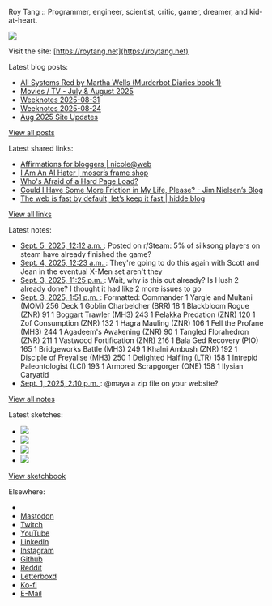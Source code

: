 Roy Tang :: Programmer, engineer, scientist, critic, gamer, dreamer, and kid-at-heart.

![](https://roytang.net/static/img/profile.jpg)

Visit the site: [https://roytang.net](https://roytang.net)

Latest blog posts:

- [All Systems Red by Martha Wells (Murderbot Diaries book 1)](https://roytang.net/2025/09/all-systems-red/)
- [Movies / TV - July &amp; August 2025](https://roytang.net/2025/09/movies-tv-jul-aug-2025/)
- [Weeknotes 2025-08-31](https://roytang.net/2025/09/weeknotes-08-31/)
- [Weeknotes 2025-08-24](https://roytang.net/2025/08/weeknotes-08-24/)
- [Aug 2025 Site Updates](https://roytang.net/2025/08/aug2025-site-updates/)

[View all posts](https://roytang.net/blog)

Latest shared links:

- [Affirmations for bloggers | nicole@web](https://roytang.net/2025/09/ebfee23b8e2007567b577337fb11c623/)
- [I Am An AI Hater | moser’s frame shop](https://roytang.net/2025/08/3c88013cf669a8f5cbb44957c4f0aa72/)
- [Who&#x27;s Afraid of a Hard Page Load?](https://roytang.net/2025/08/b328b73313dcf5e3f59f4f6d1b81df94/)
- [Could I Have Some More Friction in My Life, Please? - Jim Nielsen’s Blog](https://roytang.net/2025/08/2ec816e5294e54bcc1cfa78112b9aa79/)
- [The web is fast by default, let’s keep it fast | hidde.blog](https://roytang.net/2025/08/a2d39f0179ef7fca30da54657ff3cef4/)

[View all links](https://roytang.net/links)

Latest notes:

- [Sept. 5, 2025, 12:12 a.m. ](https://roytang.net/2025/09/1n8ehtp/): Posted on r/Steam: 5% of silksong players on steam have already finished the game?
- [Sept. 4, 2025, 12:23 a.m. ](https://roytang.net/2025/09/nc7tl1b/): They&#x27;re going to do this again with Scott and Jean in the eventual X-Men set aren&#x27;t they
- [Sept. 3, 2025, 11:25 p.m. ](https://roytang.net/2025/09/nc7hqop/): Wait, why is this out already? Is Hush 2 already done? I thought it had like 2 more issues to go
- [Sept. 3, 2025, 1:51 p.m. ](https://roytang.net/2025/09/nc5aceb/): Formatted: Commander 1 Yargle and Multani (MOM) 256 Deck 1 Goblin Charbelcher (BRR) 18 1 Blackbloom Rogue (ZNR) 91 1 Boggart Trawler (MH3) 243 1 Pelakka Predation (ZNR) 120 1 Zof Consumption (ZNR) 132 1 Hagra Mauling (ZNR) 106 1 Fell the Profane (MH3) 244 1 Agadeem&#x27;s Awakening (ZNR) 90 1 Tangled Florahedron (ZNR) 211 1 Vastwood Fortification (ZNR) 216 1 Bala Ged Recovery (PIO) 165 1 Bridgeworks Battle (MH3) 249 1 Khalni Ambush (ZNR) 192 1 Disciple of Freyalise (MH3) 250 1 Delighted Halfling (LTR) 158 1 Intrepid Paleontologist (LCI) 193 1 Armored Scrapgorger (ONE) 158 1 Ilysian Caryatid
- [Sept. 1, 2025, 2:10 p.m. ](https://roytang.net/2025/09/115127551524419386/): @maya a zip file on your website?

[View all notes](https://roytang.net/notes)

Latest sketches:


- ![](https://roytang.net/media/cache/32/e6/32e6bccc49e8369f7e33d4b393e24821.jpg)
- ![](https://roytang.net/media/cache/6d/bb/6dbb65d9198fe1692eed00385ef079c4.jpg)
- ![](https://roytang.net/media/cache/55/78/5578c142afd534e31f9723865e041b14.jpg)
- ![](https://roytang.net/media/cache/ab/48/ab48f5f9b0480e3f07e72a0a6795f014.jpg)

[View sketchbook](https://roytang.net/albums/sketchbook)


Elsewhere:

- []()
- [Mastodon](https://indieweb.social/@roytang)
- [Twitch](https://twitch.tv/twitchyroy)
- [YouTube](https://youtube.com/@roytang)
- [LinkedIn](https://www.linkedin.com/in/roytang)
- [Instagram](https://instagram.com/roytang0400)
- [Github](https://github.com/roytang)
- [Reddit](https://reddit.com/u/hungryroy)
- [Letterboxd](https://letterboxd.com/hungryroy/)
- [Ko-fi](https://ko-fi.com/roytang)
- [E-Mail](mailto:hello@roytang.net)